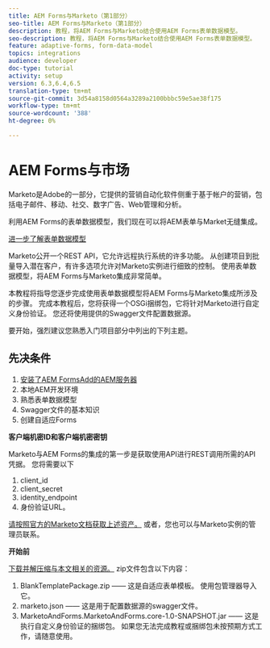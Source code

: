 ```yaml
---
title: AEM Forms与Marketo（第1部分）
seo-title: AEM Forms与Marketo（第1部分）
description: 教程，将AEM Forms与Marketo结合使用AEM Forms表单数据模型。
seo-description: 教程，将AEM Forms与Marketo结合使用AEM Forms表单数据模型。
feature: adaptive-forms, form-data-model
topics: integrations
audience: developer
doc-type: tutorial
activity: setup
version: 6.3,6.4,6.5
translation-type: tm+mt
source-git-commit: 3d54a8158d0564a3289a2100bbbc59e5ae38f175
workflow-type: tm+mt
source-wordcount: '388'
ht-degree: 0%

---
```



# AEM Forms与市场

Marketo是Adobe的一部分，它提供的营销自动化软件侧重于基于帐户的营销，包括电子邮件、移动、社交、数字广告、Web管理和分析。

利用AEM Forms的表单数据模型，我们现在可以将AEM表单与Market无缝集成。

[进一步了解表单数据模型](https://helpx.adobe.com/experience-manager/6-5/forms/using/data-integration.html)

Marketo公开一个REST API，它允许远程执行系统的许多功能。 从创建项目到批量导入潜在客户，有许多选项允许对Marketo实例进行细致的控制。 使用表单数据模型，将AEM Forms与Marketo集成非常简单。

本教程将指导您逐步完成使用表单数据模型将AEM Forms与Marketo集成所涉及的步骤。 完成本教程后，您将获得一个OSGi捆绑包，它将针对Marketo进行自定义身份验证。 您还将使用提供的Swagger文件配置数据源。

要开始，强烈建议您熟悉入门项目部分中列出的下列主题。

## 先决条件

1. [安装了AEM FormsAdd的AEM服务器](/help/forms/adaptive-forms/installing-aem-form-on-windows-tutorial-use.md)
1. 本地AEM开发环境
1. 熟悉表单数据模型
1. Swagger文件的基本知识
1. 创建自适应Forms

**客户端机密ID和客户端机密密钥**

Marketo与AEM Forms的集成的第一步是获取使用API进行REST调用所需的API凭据。 您将需要以下

1. client_id
1. client_secret
1. identity_endpoint
1. 身份验证URL。

[请按照官方的Marketo文档获取上述资产。](https://developers.marketo.com/rest-api/) 或者，您也可以与Marketo实例的管理员联系。

**开始前**

[下载并解压缩与本文相关的资源。](assets/aemformsandmarketo.zip) zip文件包含以下内容：

1. BlankTemplatePackage.zip —— 这是自适应表单模板。 使用包管理器导入它。
1. marketo.json —— 这是用于配置数据源的swagger文件。
1. MarketoAndForms.MarketoAndForms.core-1.0-SNAPSHOT.jar —— 这是执行自定义身份验证的捆绑包。 如果您无法完成教程或捆绑包未按预期方式工作，请随意使用。
